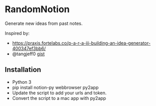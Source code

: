 # RandomNotion
Generate new ideas from past notes.

Inspired by:
* https://praxis.fortelabs.co/p-a-r-a-iii-building-an-idea-generator-400347ef3bb6/
* @tangjeff0 [gist](https://gist.github.com/tangjeff0/0c218350dbfb9e1d88644ae777240167)

## Installation
* Python 3
* pip install notion-py webbrowser py2app
* Update the script to add your urls and token.
* Convert the script to a mac app with py2app
